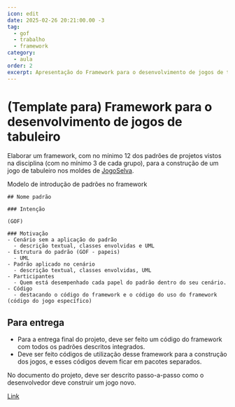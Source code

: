 ```yaml
---
icon: edit
date: 2025-02-26 20:21:00.00 -3
tag:
  - gof
  - trabalho
  - framework
category:
  - aula
order: 2
excerpt: Apresentação do Framework para o desenvolvimento de jogos de tabuleiro.
---
```


#  (Template para)  Framework para o desenvolvimento de jogos de tabuleiro

Elaborar um framework, com no mínimo 12 dos padrões de projetos vistos na disciplina (com no mínimo 3 de cada grupo), para a construção de um jogo de tabuleiro nos moldes de [JogoSelva](https://brainking.com/pt/GameRules?tp=56).

Modelo de introdução de padrões no framework

```
## Nome padrão

### Intenção

(GOF)

### Motivação
- Cenário sem a aplicação do padrão
  - descrição textual, classes envolvidas e UML
- Estrutura do padrão (GOF - papeis)
  - UML
- Padrão aplicado no cenário
  - descrição textual, classes envolvidas, UML
- Participantes 
  - Quem está desempenhado cada papel do padrão dentro do seu cenário.
- Código 
  - destacando o código do framework e o código do uso do framework (código do jogo específico)

```


## Para entrega

- Para a entrega final do projeto, deve ser feito um código do framework com todos os padrões descritos integrados. 
- Deve ser feito códigos de utilização desse framework para a construção dos jogos, e esses códigos devem ficar em pacotes separados.

No documento do projeto, deve ser descrito passo-a-passo como o desenvolvedor deve construir um jogo novo.

[Link](https://classroom.github.com/a/HJjetBrH)

